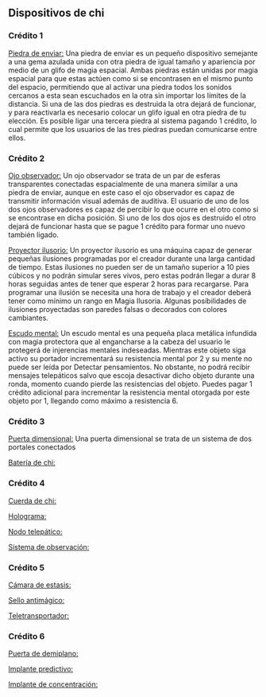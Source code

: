 ## Dispositivos de chi

### Crédito 1

<u>Piedra de enviar:</u> Una piedra de enviar es un pequeño dispositivo semejante a una gema azulada unida con otra piedra de igual tamaño y apariencia por medio de un glifo de magia espacial. Ambas piedras están unidas por magia espacial para que estas actúen como si se encontrasen en el mismo punto del espacio, permitiendo que al activar una piedra todos los sonidos cercanos a esta sean escuchados en la otra sin importar los límites de la distancia. Si una de las dos piedras es destruida la otra dejará de funcionar, y para reactivarla es necesario colocar un glifo igual en otra piedra de tu elección. Es posible ligar una tercera piedra al sistema pagando 1 crédito, lo cual permite que los usuarios de las tres piedras puedan comunicarse entre ellos.

### Crédito 2

<u>Ojo observador:</u> Un ojo observador se trata de un par de esferas transparentes conectadas espacialmente de una manera similar a una piedra de enviar, aunque en este caso el ojo observador es capaz de transmitir información visual además de auditiva. El usuario de uno de los dos ojos observadores es capaz de percibir lo que ocurre en el otro como si se encontrase en dicha posición. Si uno de los dos ojos es destruido el otro dejará de funcionar hasta que se pague 1 crédito para formar uno nuevo también ligado. 

<u>Proyector ilusorio:</u> Un proyector ilusorio es una máquina capaz de generar pequeñas ilusiones programadas por el creador durante una larga cantidad de tiempo. Estas ilusiones no pueden ser de un tamaño superior a 10 pies cúbicos y no podrán simular seres vivos, pero estas podrán llegar a durar 8 horas seguidas antes de tener que esperar 2 horas para recargarse. Para programar una ilusión se necesita una hora de trabajo y el creador deberá tener como mínimo un rango en Magia Ilusoria. Algunas posibilidades de ilusiones proyectadas son paredes falsas o decorados con colores cambiantes.

<u>Escudo mental:</u> Un escudo mental es una pequeña placa metálica infundida con magia protectora que al engancharse a la cabeza del usuario le protegerá de injerencias mentales indeseadas. Mientras este objeto siga activo su portador incrementará su resistencia mental por 2 y su mente no puede ser leída por Detectar pensamientos. No obstante, no podrá recibir mensajes telepáticos salvo que escoja desactivar dicho objeto durante una ronda, momento cuando pierde las resistencias del objeto. Puedes pagar 1 crédito adicional para incrementar la resistencia mental otorgada por este objeto por 1, llegando como máximo a resistencia 6.

### Crédito 3

<u>Puerta dimensional:</u> Una puerta dimensional se trata de un sistema de dos portales conectados

<u>Batería de chi:</u>

### Crédito 4

<u>Cuerda de chi:</u>

<u>Holograma:</u>

<u>Nodo telepático:</u>

<u>Sistema de observación:</u>

### Crédito 5

<u>Cámara de estasis:</u>

<u>Sello antimágico:</u> 

<u>Teletransportador:</u>

### Crédito 6

<u>Puerta de demiplano:</u>

<u>Implante predictivo:</u> 

<u>Implante de concentración:</u> 
